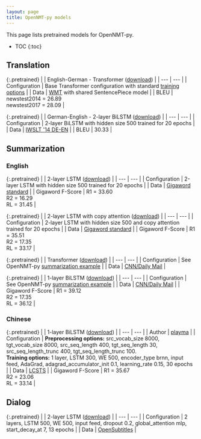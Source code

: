 ```yaml
---
layout: page
title: OpenNMT-py models
---
```


This page lists pretrained models for OpenNMT-py.

* TOC
{:toc}

## Translation

{:.pretrained}
| | English-German - Transformer ([download](https://s3.amazonaws.com/opennmt-models/transformer-ende-wmt-pyOnmt.tar.gz)) |
| --- | --- |
| Configuration | Base Transformer configuration with standard [training options](http://opennmt.net/OpenNMT-py/FAQ.html#how-do-i-use-the-transformer-model-do-you-support-multi-gpu) |
| Data | [WMT](https://s3.amazonaws.com/opennmt-trainingdata/wmt_ende_sp.tar.gz) with shared SentencePiece model |
| BLEU | newstest2014 = 26.89<br/>newstest2017 = 28.09 |

{:.pretrained}
| | German-English - 2-layer BiLSTM ([download](https://s3.amazonaws.com/opennmt-models/iwslt-brnn2.s131_acc_62.71_ppl_7.74_e20.pt)) |
| --- | --- |
| Configuration | 2-layer BiLSTM with hidden size 500 trained for 20 epochs |
| Data | [IWSLT '14 DE-EN](https://github.com/pytorch/fairseq/blob/e734b0fa58fcf02ded15c236289b3bd61c4cffdf/data/prepare-iwslt14.sh) |
| BLEU | 30.33 |

## Summarization

### English

{:.pretrained}
| | 2-layer LSTM ([download](https://s3.amazonaws.com/opennmt-models/gigaword_nocopy_acc_51.33_ppl_12.74_e20.pt)) |
| --- | --- |
| Configuration | 2-layer LSTM with hidden size 500 trained for 20 epochs |
| Data | [Gigaword standard](https://github.com/harvardnlp/sent-summary) |
| Gigaword F-Score | R1 = 33.60<br/>R2 = 16.29<br/>RL = 31.45 |

{:.pretrained}
| | 2-layer LSTM with copy attention ([download](https://s3.amazonaws.com/opennmt-models/gigaword_copy_acc_51.78_ppl_11.71_e20.pt)) |
| --- | --- |
| Configuration | 2-layer LSTM with hidden size 500 and copy attention trained for 20 epochs |
| Data | [Gigaword standard](https://github.com/harvardnlp/sent-summary) |
| Gigaword F-Score | R1 = 35.51<br/>R2 = 17.35<br/>RL = 33.17 |

{:.pretrained}
| | Transformer ([download](https://s3.amazonaws.com/opennmt-models/sum_transformer_model_acc_57.25_ppl_9.22_e16.pt)) |
| --- | --- |
| Configuration | See OpenNMT-py [summarization example](http://opennmt.net/OpenNMT-py/Summarization.html) |
| Data | [CNN/Daily Mail](https://github.com/harvardnlp/sent-summary) |

{:.pretrained}
| | 1-layer BiLSTM ([download](https://s3.amazonaws.com/opennmt-models/ada6_bridge_oldcopy_tagged_larger_acc_54.84_ppl_10.58_e17.pt)) |
| --- | --- |
| Configuration | See OpenNMT-py [summarization example](http://opennmt.net/OpenNMT-py/Summarization.html) |
| Data | [CNN/Daily Mail](https://github.com/harvardnlp/sent-summary) |
| Gigaword F-Score | R1 = 39.12<br/>R2 = 17.35<br/>RL = 36.12 |

### Chinese

{:.pretrained}
| | 1-layer BiLSTM ([download](https://s3.amazonaws.com/opennmt-models/lcsts_acc_56.86_ppl_10.97_e11.pt)) |
| --- | --- |
| Author | [playma](https://github.com/playma) |
| Configuration | **Preprocessing options:** src_vocab_size 8000, tgt_vocab_size 8000, src_seq_length 400, tgt_seq_length 30, src_seq_length_trunc 400, tgt_seq_length_trunc 100.<br/>**Training options:** 1 layer, LSTM 300, WE 500, encoder_type brnn, input feed, AdaGrad, adagrad_accumulator_init 0.1, learning_rate 0.15, 30 epochs |
| Data | [LCSTS](http://icrc.hitsz.edu.cn/Article/show/139.html) |
| Gigaword F-Score | R1 = 35.67<br/>R2 = 23.06<br/>RL = 33.14 |

## Dialog

{:.pretrained}
| | 2-layer LSTM ([download](https://s3.amazonaws.com/opennmt-models/dialog_acc_39.74_ppl_26.63_e13.pt)) |
| --- | --- |
| Configuration | 2 layers, LSTM 500, WE 500, input feed, dropout 0.2, global_attention mlp, start_decay_at 7, 13 epochs |
| Data | [OpenSubtitles](http://opus.lingfil.uu.se/download.php?f=OpenSubtitles/en.tar.gz) |
